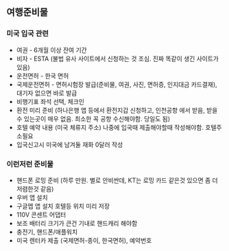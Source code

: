 ## 여행준비물
### 미국 입국 관련
- 여권 - 6개월 이상 잔여 기간
- 비자 - ESTA (불법 유사 사이트에서 신청하는 것 조심. 진짜 똑같이 생긴 사이트가 있음)
- 운전면허 - 한국 면허
- 국제운전면허 - 면허시험장 발급(준비물, 여권, 사진, 면허증, 인지대금 카드결재), 대기자 없으면 바로 발급
- 비행기표 좌석 선택, 체크인
- 환전 미리 준비 (하나은행 앱 등에서 환전지갑 신청하고, 인천공항 에서 받음, 받을수 있는곳이 매우 없음. 최소한 꼭 공항 수신해야함. 당일도 됨)
- 호텔 예약 내용 (미국 체류지 주소) 나중에 입국때 제출해야할때 작성해야함. 호텔주소필요
- 입국신고시 미국에 남겨둘 재화 0달러 작성 


### 이런저런 준비물
- 핸드폰 로밍 준비 (하루 만원. 별로 안비싼데, KT는 로밍 카드 같은것 있으면 좀 더 저렴한것 같음)
- 우버 앱 설치
- 구글멥 앱 설치 호텔등 위치 미리 저장
- 110V 콘센트 어댑터
- 보조 배터리 크기가 큰건 기내로 핸드캐리 해야함
- 충전기, 핸드폰/애플워치
- 미국 렌터카 제출 (국제면허-종이, 한국면허), 예약번호

